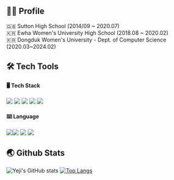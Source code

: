 ## 👩‍💼 Profile
🇬🇧 Sutton High School (2014/09 ~ 2020.07)<br/>
🇰🇷 Ewha Women's University High School (2018.08 ~ 2020.02)<br/>
🇰🇷 Dongduk Women's University - Dept. of Computer Science (2020.03~2024.02)<br/>
## 🛠️ Tech Tools
#### 🖥️ Tech Stack
<img src="https://img.shields.io/badge/React Native-61DAFB?style=flat-square&logo=React&logoColor=black">  <img src="https://img.shields.io/badge/javascript-F7DF1E?style=flat&logo=javascript&logoColor=black">  <img src="https://img.shields.io/badge/html-E34F26?style=flat&logo=html5&logoColor=white">  <img src="https://img.shields.io/badge/css-1572B6?style=flat&logo=css3&logoColor=white">
<img src="https://img.shields.io/badge/HTML5-E34F26?style=for-the-badge&logo=HTML5&logoColor=white">



#### ⌨️ Language
<img src="https://img.shields.io/badge/Python-#3776AB?style=flat-square&logo=OpenJDK&logoColor=black"/><img src="https://img.shields.io/badge/Java-FFFFFF?style=flat-square&logo=OpenJDK&logoColor=black"/> <img src="https://img.shields.io/badge/JavaScript-F7DF1E?style=flat-square&logo=JavaScript&logoColor=black"/> <img src="https://img.shields.io/badge/TypeScript-3178C6?style=flat-square&logo=TypeScript&logoColor=black"/>


## 🌏 Github Stats
![Yeji's GitHub stats](https://github-readme-stats.vercel.app/api?username=Li5ht&show_icons=true&theme=omni)   [![Top Langs](https://github-readme-stats.vercel.app/api/top-langs/?username=Li5ht&layout=compact&langs_count=5&theme=dark&hide=c%23)](https://github.com/Li5ht/github-readme-stats)


